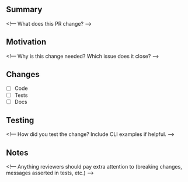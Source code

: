 ## Summary
<!— What does this PR change? —>

## Motivation
<!— Why is this change needed? Which issue does it close? —>

## Changes
- [ ] Code
- [ ] Tests
- [ ] Docs

## Testing
<!— How did you test the change? Include CLI examples if helpful. —>

## Notes
<!— Anything reviewers should pay extra attention to (breaking changes, messages asserted in tests, etc.) —>